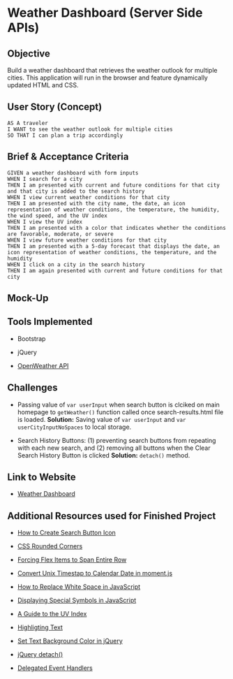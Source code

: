 # Weather Dashboard (Server Side APIs)

## Objective

Build a weather dashboard that retrieves the weather outlook for multiple cities. This application will run in the browser and feature dynamically updated HTML and CSS.

## User Story (Concept)

```
AS A traveler
I WANT to see the weather outlook for multiple cities
SO THAT I can plan a trip accordingly
```

## Brief & Acceptance Criteria

```
GIVEN a weather dashboard with form inputs
WHEN I search for a city
THEN I am presented with current and future conditions for that city and that city is added to the search history
WHEN I view current weather conditions for that city
THEN I am presented with the city name, the date, an icon representation of weather conditions, the temperature, the humidity, the wind speed, and the UV index
WHEN I view the UV index
THEN I am presented with a color that indicates whether the conditions are favorable, moderate, or severe
WHEN I view future weather conditions for that city
THEN I am presented with a 5-day forecast that displays the date, an icon representation of weather conditions, the temperature, and the humidity
WHEN I click on a city in the search history
THEN I am again presented with current and future conditions for that city
```

## Mock-Up

## Tools Implemented

* Bootstrap

* jQuery

* [OpenWeather API](https://openweathermap.org/api)

## Challenges

* Passing value of `var userInput` when search button is clciked on main homepage to `getWeather()` function called once search-results.html file is loaded.
    **Solution:** Saving value of `var userInput` and `var userCityInputNoSpaces` to local storage.

* Search History Buttons: (1) preventing search buttons from repeating with each new search, and (2) removing all buttons when the Clear Search History Button is clicked
     **Solution:** `detach()` method.

## Link to Website

* [Weather Dashboard](https://e-burton.github.io/Weather-Dashboard-Server-Side-APIs/)

## Additional Resources used for Finished Project

* [How to Create Search Button Icon](https://www.w3schools.com/howto/howto_css_search_button.asp)

* [CSS Rounded Corners](https://www.w3schools.com/css/css3_borders.asp)

* [Forcing Flex Items to Span Entire Row](https://stackoverflow.com/questions/48101046/force-flex-item-to-span-full-row-width#:~:text=2%20Answers&text=When%20you%20want%20a%20flex,now%20consumes%20all%20available%20space.)

* [Convert Unix Timestap to Calendar Date in moment.js](https://stackoverflow.com/questions/20943089/how-to-convert-unix-timestamp-to-calendar-date-moment-js/20943421)

* [How to Replace White Space in JavaScript](https://flaviocopes.com/how-to-replace-whitespace-javascript/)

* [Displaying Special Symbols in JavaScript](http://www.javascripter.net/faq/mathsymbols.htm)

* [A Guide to the UV Index](https://www.epa.gov/sites/production/files/documents/uviguide.pdf)

* [Highligting Text](https://www.computerhope.com/issues/ch001391.htm#both)

* [Set Text Background Color in jQuery](https://www.tutorialspoint.com/How-to-set-background-color-in-jQuery)

* [jQuery detach()](https://www.w3schools.com/jquery/html_detach.asp)

* [Delegated Event Handlers](https://stackoverflow.com/questions/18189948/jquery-button-click-function-is-not-working)

